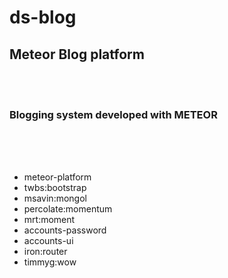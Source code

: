 # ds-blog
<h2>Meteor Blog platform </h2>
<br/><br/>
<h3>Blogging system developed with METEOR</h3>
<br/><br/><br/>
<ul>
<li>meteor-platform </li>
<li>twbs:bootstrap</li>
<li>msavin:mongol</li>
<li>percolate:momentum</li>
<li>mrt:moment</li>
<li>accounts-password</li>
<li>accounts-ui</li>
<li>iron:router</li>
<li>timmyg:wow</li>
</ul>
